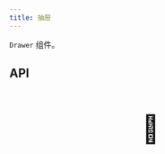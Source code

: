 ```yaml
---
title: 抽屉
---
```


`Drawer` 组件。

## API

<div style="padding: 40px 0;font-size: 48px; text-align: center;">🚧</div>
